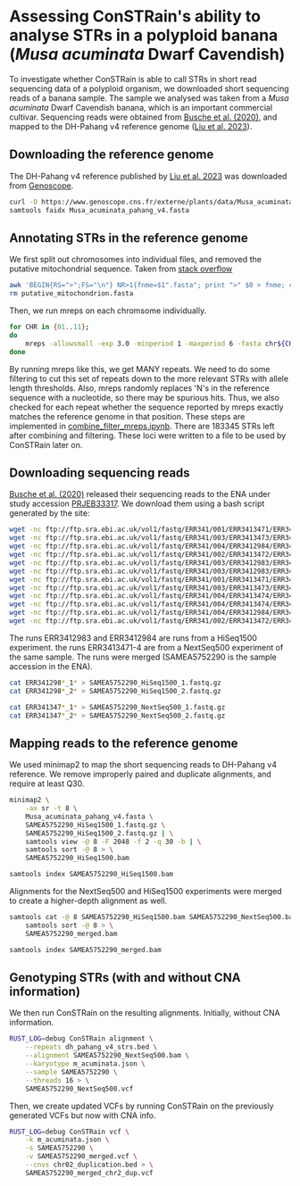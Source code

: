 # Assessing ConSTRain's ability to analyse STRs in a polyploid banana (*Musa acuminata* Dwarf Cavendish)
To investigate whether ConSTRain is able to call STRs in short read sequencing data of a polyploid organism, we downloaded short sequencing reads of a banana sample.
The sample we analysed was taken from a *Musa acuminata* Dwarf Cavendish banana, which is an important commercial cultivar.
Sequencing reads were obtained from [Busche et al. (2020)](https://academic.oup.com/g3journal/article/10/1/37/6020287), and mapped to the DH-Pahang v4 reference genome ([Liu et al. 2023](https://www.nature.com/articles/s41597-023-02546-9)).

## Downloading the reference genome
The DH-Pahang v4 reference published by [Liu et al. 2023](https://www.nature.com/articles/s41597-023-02546-9) was downloaded from [Genoscope](https://www.genoscope.cns.fr/externe/plants/index.html).
```bash
curl -O https://www.genoscope.cns.fr/externe/plants/data/Musa_acuminata_pahang_v4.fasta
samtools faidx Musa_acuminata_pahang_v4.fasta
```

## Annotating STRs in the reference genome
We first split out chromosomes into individual files, and removed the putative mitochondrial sequence.
Taken from [stack overflow](https://stackoverflow.com/questions/21476033/splitting-a-multiple-fasta-file-into-separate-files-keeping-their-original-names)

```bash
awk 'BEGIN{RS=">";FS="\n"} NR>1{fnme=$1".fasta"; print ">" $0 > fnme; close(fnme);}' Musa_acuminata_pahang_v4.fasta
rm putative_mitochondrion.fasta
```

Then, we run mreps on each chromsome individually.

```bash
for CHR in {01..11};
do
    mreps -allowsmall -exp 3.0 -minperiod 1 -maxperiod 6 -fasta chr${CHR}.fasta > chr${CHR}_mreps.out;
done
```

By running mreps like this, we get MANY repeats.
We need to do some filtering to cut this set of repeats down to the more relevant STRs with allele length thresholds.
Also, mreps randomly replaces 'N's in the reference sequence with a nucleotide, so there may be spurious hits.
Thus, we also checked for each repeat whether the sequence reported by mreps exactly matches the reference genome in that position.
These steps are implemented in [combine_filter_mreps.ipynb](combine_filter_mreps.ipynb).
There are 183345 STRs left after combining and filtering.
These loci were written to a file to be used by ConSTRain later on.

## Downloading sequencing reads
[Busche et al. (2020)](https://academic.oup.com/g3journal/article/10/1/37/6020287) released their sequencing reads to the ENA under study accession [PRJEB33317](https://www.ebi.ac.uk/ena/browser/view/PRJEB33317).
We download them using a bash script generated by the site:
```bash
wget -nc ftp://ftp.sra.ebi.ac.uk/vol1/fastq/ERR341/001/ERR3413471/ERR3413471_1.fastq.gz
wget -nc ftp://ftp.sra.ebi.ac.uk/vol1/fastq/ERR341/003/ERR3413473/ERR3413473_2.fastq.gz
wget -nc ftp://ftp.sra.ebi.ac.uk/vol1/fastq/ERR341/004/ERR3412984/ERR3412984_1.fastq.gz
wget -nc ftp://ftp.sra.ebi.ac.uk/vol1/fastq/ERR341/002/ERR3413472/ERR3413472_2.fastq.gz
wget -nc ftp://ftp.sra.ebi.ac.uk/vol1/fastq/ERR341/003/ERR3412983/ERR3412983_1.fastq.gz
wget -nc ftp://ftp.sra.ebi.ac.uk/vol1/fastq/ERR341/003/ERR3412983/ERR3412983_2.fastq.gz
wget -nc ftp://ftp.sra.ebi.ac.uk/vol1/fastq/ERR341/001/ERR3413471/ERR3413471_2.fastq.gz
wget -nc ftp://ftp.sra.ebi.ac.uk/vol1/fastq/ERR341/003/ERR3413473/ERR3413473_1.fastq.gz
wget -nc ftp://ftp.sra.ebi.ac.uk/vol1/fastq/ERR341/004/ERR3413474/ERR3413474_2.fastq.gz
wget -nc ftp://ftp.sra.ebi.ac.uk/vol1/fastq/ERR341/004/ERR3413474/ERR3413474_1.fastq.gz
wget -nc ftp://ftp.sra.ebi.ac.uk/vol1/fastq/ERR341/004/ERR3412984/ERR3412984_2.fastq.gz
wget -nc ftp://ftp.sra.ebi.ac.uk/vol1/fastq/ERR341/002/ERR3413472/ERR3413472_1.fastq.gz
```
The runs ERR3412983 and ERR3412984 are runs from a HiSeq1500 experiment.
the runs ERR3413471-4 are from a NextSeq500 experiment of the same sample.
The runs were merged (SAMEA5752290 is the sample accession in the ENA).
```bash
cat ERR341298*_1* > SAMEA5752290_HiSeq1500_1.fastq.gz
cat ERR341298*_2* > SAMEA5752290_HiSeq1500_2.fastq.gz

cat ERR341347*_1* > SAMEA5752290_NextSeq500_1.fastq.gz
cat ERR341347*_2* > SAMEA5752290_NextSeq500_2.fastq.gz
```

## Mapping reads to the reference genome
We used minimap2 to map the short sequencing reads to DH-Pahang v4 reference.
We remove improperly paired and duplicate alignments, and require at least Q30.
```bash
minimap2 \
    -ax sr -t 8 \
    Musa_acuminata_pahang_v4.fasta \
    SAMEA5752290_HiSeq1500_1.fastq.gz \
    SAMEA5752290_HiSeq1500_2.fastq.gz | \
    samtools view -@ 8 -F 2048 -f 2 -q 30 -b | \
    samtools sort -@ 8 > \
    SAMEA5752290_HiSeq1500.bam

samtools index SAMEA5752290_HiSeq1500.bam
```

Alignments for the NextSeq500 and HiSeq1500 experiments were merged to create a higher-depth alignment as well.
```bash
samtools cat -@ 8 SAMEA5752290_HiSeq1500.bam SAMEA5752290_NextSeq500.bam | \
    samtools sort -@ 8 > \
    SAMEA5752290_merged.bam

samtools index SAMEA5752290_merged.bam
```

## Genotyping STRs (with and without CNA information)
We then run ConSTRain on the resulting alignments.
Initially, without CNA information.

```bash
RUST_LOG=debug ConSTRain alignment \
    --repeats dh_pahang_v4_strs.bed \
    --alignment SAMEA5752290_NextSeq500.bam \
    --karyotype m_acuminata.json \
    --sample SAMEA5752290 \
    --threads 16 > \
    SAMEA5752290_NextSeq500.vcf
```

Then, we create updated VCFs by running ConSTRain on the previously generated VCFs but now with CNA info.

```bash
RUST_LOG=debug ConSTRain vcf \
    -k m_acuminata.json \
    -s SAMEA5752290 \
    -v SAMEA5752290_merged.vcf \
    --cnvs chr02_duplication.bed > \
    SAMEA5752290_merged_chr2_dup.vcf
```